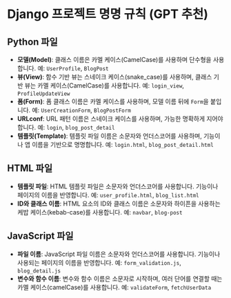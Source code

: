 # Django 프로젝트 명명 규칙 (GPT 추천)

## Python 파일

- **모델(Model)**: 클래스 이름은 카멜 케이스(CamelCase)를 사용하며 단수형을 사용합니다. 예: `UserProfile`, `BlogPost`
- **뷰(View)**: 함수 기반 뷰는 스네이크 케이스(snake_case)를 사용하며, 클래스 기반 뷰는 카멜 케이스(CamelCase)를 사용합니다. 예: `login_view`, `ProfileUpdateView`
- **폼(Form)**: 폼 클래스 이름은 카멜 케이스를 사용하며, 모델 이름 뒤에 `Form`을 붙입니다. 예: `UserCreationForm`, `BlogPostForm`
- **URLconf**: URL 패턴 이름은 스네이크 케이스를 사용하며, 가능한 명확하게 지어야 합니다. 예: `login`, `blog_post_detail`
- **템플릿(Template)**: 템플릿 파일 이름은 소문자와 언더스코어를 사용하며, 기능이나 앱 이름을 기반으로 명명합니다. 예: `login.html`, `blog_post_detail.html`

## HTML 파일

- **템플릿 파일**: HTML 템플릿 파일은 소문자와 언더스코어를 사용합니다. 기능이나 페이지의 이름을 반영합니다. 예: `user_profile.html`, `blog_list.html`
- **ID와 클래스 이름**: HTML 요소의 ID와 클래스 이름은 소문자와 하이픈을 사용하는 케밥 케이스(kebab-case)를 사용합니다. 예: `navbar`, `blog-post`

## JavaScript 파일

- **파일 이름**: JavaScript 파일 이름은 소문자와 언더스코어를 사용합니다. 기능이나 사용되는 페이지의 이름을 반영합니다. 예: `form_validation.js`, `blog_detail.js`
- **변수와 함수 이름**: 변수와 함수 이름은 소문자로 시작하며, 여러 단어를 연결할 때는 카멜 케이스(camelCase)를 사용합니다. 예: `validateForm`, `fetchUserData`
